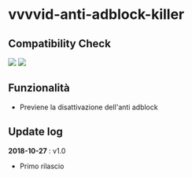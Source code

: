 # vvvvid-anti-adblock-killer

## Compatibility Check

![](https://img.shields.io/badge/tampermonkey-4.7%20tested-brightgreen.svg) ![](https://img.shields.io/badge/violentmonkey-2.9.8%20tested-brightgreen.svg)

## Funzionalità

- Previene la disattivazione dell'anti adblock

## Update log

**2018-10-27** : v1.0

- Primo rilascio
